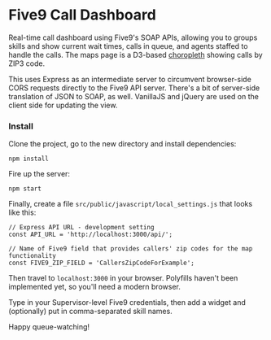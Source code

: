 # Five9 Call Dashboard
Real-time call dashboard using Five9's SOAP APIs, allowing you to groups skills and show current wait times, calls in queue, and agents staffed to handle the calls. The maps page is a D3-based [choropleth](https://bl.ocks.org/mbostock/4060606 "example of a choropleth") showing calls by ZIP3 code.

This uses Express as an intermediate server to circumvent browser-side CORS requests directly to the Five9 API server. There's a bit of server-side translation of JSON to SOAP, as well. VanillaJS and jQuery are used on the client side for updating the view.

### Install
Clone the project, go to the new directory and install dependencies:

```
npm install
```

Fire up the server:

```
npm start
```

Finally, create a file `src/public/javascript/local_settings.js` that looks like this:

```
// Express API URL - development setting
const API_URL = 'http://localhost:3000/api/';

// Name of Five9 field that provides callers' zip codes for the map functionality
const FIVE9_ZIP_FIELD = 'CallersZipCodeForExample';
```

Then travel to `localhost:3000` in your browser. Polyfills haven't been implemented yet, so you'll need a modern browser.

Type in your Supervisor-level Five9 credentials, then add a widget and (optionally) put in comma-separated skill names.

Happy queue-watching!
